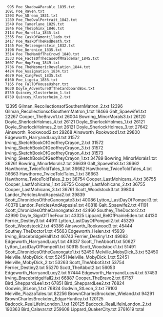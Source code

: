      995 Poe_ShadowAParable_1835.txt
    1091 Poe_Raven.txt
    1203 Poe_ADream_1831.txt
    1289 Poe_TheOvalPortrait_1842.txt
    1549 Poe_Tamerlane_1829.txt
    1846 Poe_TheSphinx_1846.txt
    2114 Poe_Morella_1835.txt
    2335 Poe_CaskOfAmontillado.txt
    2417 Poe_MaskOfTheRedDeath.txt
    3145 Poe_Metzengerstein_1832.txt
    3198 Poe_Berenice_1835.txt
    3514 Poe_TheManOfTheCrowd_1840.txt
    3533 Poe_FactsOfTheCaseOfMValdemar_1845.txt
    3607 Poe_HopFrog_1849.txt
    3736 Poe_TheMesmericRevelation_1844.txt
    4424 Poe_Assignation_1834.txt
    4679 Poe_KingPest_1835.txt
    6160 Poe_Ligeia_1838.txt
    7165 Poe_FallOfHouseUsher.txt
    8630 Doyle_AdventureOfTheCardboardBox.txt
    8759 Quincey_Klosterheim_1.txt
    8759 Quincey_Klosterheim_2.txt
   12395 Gilman_RecollectionsofSouthernMatron_2.txt
   12396 Gilman_RecollectionsofSouthernMatron_1.txt
   18466 Galt_Spaewife1.txt
   22267 Cooper_TheBravo1.txt
   26004 Bowring_MinorMorals3.txt
   26120 Doyle_SherlockHolmes_4.txt
   26121 Doyle_SherlockHolmes_1.txt
   26121 Doyle_SherlockHolmes_2.txt
   26121 Doyle_SherlockHolmes_3.txt
   27642 Ainsworth_Rookwood2.txt
   29268 Ainsworth_Rookwood1.txt
   29800 Edgeworth_HarryandLucy3.txt
   31572 Irving_SketchBookOfGeoffreyCrayon_2.txt
   31572 Irving_SketchBookOfGeoffreyCrayon_3.txt
   31572 Irving_SketchBookOfGeoffreyCrayon_4.txt
   31573 Irving_SketchBookOfGeoffreyCrayon_1.txt
   34789 Bowring_MinorMorals1.txt
   36261 Bowring_MinorMorals2.txt
   36639 Galt_Spaewife3.txt
   36662 Hawthorne_TwiceToldTales_3.txt
   36662 Hawthorne_TwiceToldTales_4.txt
   36663 Hawthorne_TwiceToldTales_1.txt
   36663 Hawthorne_TwiceToldTales_2.txt
   36754 Cooper_LastMohicans_4.txt
   36755 Cooper_LastMohicans_1.txt
   36755 Cooper_LastMohicans_2.txt
   36755 Cooper_LastMohicans_3.txt
   36761 Scott_Woodstock3.txt
   39804 Landor_PericlesAndAspesia2.txt
   39839 Scott_ChroniclesOftheCanongate3.txt
   40086 Lytton_LastDayOfPompeii3.txt
   40378 Landor_PericlesAndAspesia1.txt
   40818 Galt_Spaewife2.txt
   41191 Scott_ChroniclesOftheCanongate2.txt
   42460 Southey_TheDoctor2.txt
   42990 Doyle_SignOfTheFour.txt
   43325 Lippard_BelOfPrairieEden.txt
   44130 Ferrier_Destiny3.txt
   44911 Lytton_LastDayOfPompeii2.txt
   45329 Scott_Woodstock2.txt
   45386 Ainsworth_Rookwood3.txt
   45444 Southey_TheDoctor1.txt
   45663 Edgeworth_Helen.txt
   45939 Irving_BracebridgeHall1.txt
   46743 Ferrier_Destiny1.txt
   49083 Edgeworth_HarryandLucy1.txt
   49337 Scott_TheAbbot1.txt
   50627 Lytton_LastDayOfPompeii1.txt
   50915 Scott_Woodstock1.txt
   51491 Scott_ChroniclesOftheCanongate1.txt
   52450 Melville_MobyDick_3.txt
   52450 Melville_MobyDick_4.txt
   52451 Melville_MobyDick_1.txt
   52451 Melville_MobyDick_2.txt
   53263 Scott_TheAbbot3.txt
   53754 Ferrier_Destiny2.txt
   55270 Scott_TheAbbot2.txt
   56053 Edgeworth_HarryandLucy2.txt
   57444 Edgeworth_HarryandLucy4.txt
   57453 Irving_BracebridgeHall2.txt
   66887 Cooper_TheBravo2.txt
   67157 Bird_SheppardLee1.txt
   67851 Bird_SheppardLee2.txt
   76824 Godwin_StLeon_1.txt
   76824 Godwin_StLeon_2.txt
   79103 Melville_PiazzaTales.txt
   82256 BrownCharlesBrockden_Wieland.txt
   94291 BrownCharlesBrockden_EdgarHuntley.txt
  120125 Badcock_RealLifeInLondon_1.txt
  120125 Badcock_RealLifeInLondon_2.txt
  190363 Bird_Calavar.txt
  259608 Lippard_QuakerCity.txt
 3761619 total
